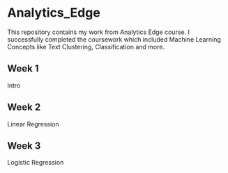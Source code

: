 # Analytics_Edge
This repository contains my work from Analytics Edge course. 
I successfully completed the coursework which included Machine Learning Concepts like Text Clustering, Classification and more.

## Week 1
Intro

## Week 2
Linear Regression

## Week 3
Logistic Regression
